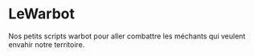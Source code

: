 # LeWarbot
Nos petits scripts warbot pour aller combattre les méchants qui veulent envahir notre territoire.
